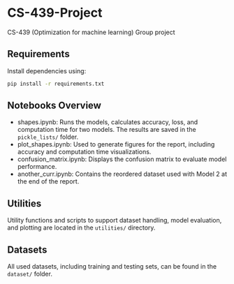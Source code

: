 # CS-439-Project
CS-439 (Optimization for machine learning) Group project

##  Requirements

Install dependencies using:

```bash
pip install -r requirements.txt
```

## Notebooks Overview
* shapes.ipynb: Runs the models, calculates accuracy, loss, and computation time for two models. The results are saved in the ```pickle_lists/``` folder.
* plot_shapes.ipynb: Used to generate figures for the report, including accuracy and computation time visualizations.
* confusion_matrix.ipynb: Displays the confusion matrix to evaluate model performance.
* another_curr.ipynb: Contains the reordered dataset used with Model 2 at the end of the report.

## Utilities 
Utility functions and scripts to support dataset handling, model evaluation, and plotting are located in the ```utilities/``` directory.

## Datasets 
All used datasets, including training and testing sets, can be found in the ```dataset/``` folder.
